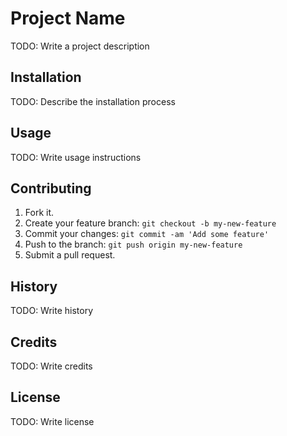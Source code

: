# Project Name

TODO: Write a project description

## Installation

TODO: Describe the installation process

## Usage

TODO: Write usage instructions

## Contributing

1. Fork it.
2. Create your feature branch: `git checkout -b my-new-feature`
3. Commit your changes: `git commit -am 'Add some feature'`
4. Push to the branch: `git push origin my-new-feature`
5. Submit a pull request.

## History

TODO: Write history

## Credits

TODO: Write credits

## License

TODO: Write license
